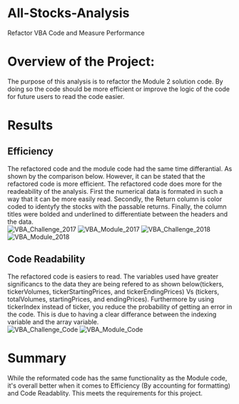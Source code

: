 # All-Stocks-Analysis
Refactor VBA Code and Measure Performance

# Overview of the Project:

The purpose of this analysis is to refactor the Module 2 solution code. By doing so the code should be more efficient or improve the logic of the code for future users  to read the code easier. 

# Results

## Efficiency
The refactored code and the module code had the same time differantial. As shown by the comparison below. However, it can be stated that the refactored code is more efficient. The refactored code does more for the readeability of the analysis. First the numerical data is formated in such a way that it can be more easily read. Secondly, the Return column is color coded to identyfy the stocks with the passable returns. Finally, the column titles were bolded and underlined to differentiate between the headers and the data.      
![VBA_Challenge_2017](https://user-images.githubusercontent.com/104809098/169717268-aaf494dd-5d47-4e87-822c-f09bf0cec12b.pngwidth) ![VBA_Module_2017](https://user-images.githubusercontent.com/104809098/169717280-336da3f3-aa6d-4e78-9c3c-2b891ab05286.png)
![VBA_Challenge_2018](https://user-images.githubusercontent.com/104809098/169717294-e525e570-3f6f-447b-ba13-06f3e5604768.png) ![VBA_Module_2018](https://user-images.githubusercontent.com/104809098/169717297-cf0b3ae4-308c-4fc7-8737-ddb0941fb274.png)

## Code Readability
The refactored code is easiers to read. The variables used have greater significancs to the data they are being refered to as shown below(tickers, tickerVolumes, tickerStartingPrices, and tickerEndingPrices) Vs (tickers, totalVolumes, startingPrices, and endingPrices).  Furthermore by using tickerIndex instead of ticker, you reduce the probability of getting an error in the code. This is due to having a clear differance between the indexing variable and the array variable.  
![VBA_Challenge_Code](https://user-images.githubusercontent.com/104809098/169717993-27cac0fa-62b9-4d52-8885-b00b924d9dd7.png)
![VBA_Module_Code](https://user-images.githubusercontent.com/104809098/169717997-10127671-5a1b-4b23-8f8b-24da078902e0.png) 


# Summary
While the reformated code has the same functionality as the Module code, it's overall better when it comes to Efficiency (By accounting for formatting)  and Code Readablity. This meets the requirements for this project.   
